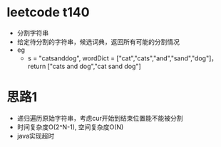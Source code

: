 # leetcode t140
- 分割字符串
- 给定待分割的字符串，候选词典，返回所有可能的分割情况
- eg
    - s = "catsanddog", wordDict = ["cat","cats","and","sand","dog"]，return ["cats and dog","cat sand dog"]

# 思路1
- 递归遍历原始字符串，考虑cur开始到结束位置能不能被分割
- 时间复杂度O(2^N-1), 空间复杂度O(N)
- java实现超时